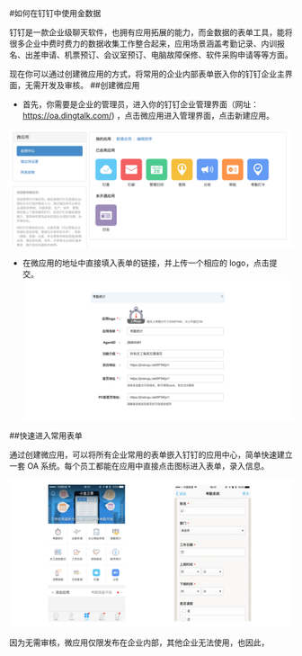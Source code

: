 #如何在钉钉中使用金数据

钉钉是一款企业级聊天软件，也拥有应用拓展的能力，而金数据的表单工具，能将很多企业中费时费力的数据收集工作整合起来，应用场景涵盖考勤记录、内训报名、出差申请、机票预订、会议室预订、电脑故障保修、软件采购申请等等方面。

现在你可以通过创建微应用的方式，将常用的企业内部表单嵌入你的钉钉企业主界面，无需开发及审核。
##创建微应用

* 首先，你需要是企业的管理员，进入你的钉钉企业管理界面（网址：https://oa.dingtalk.com/) ，点击微应用进入管理界面，点击新建应用。

![](/assets/钉钉-新建应用.png)

* 在微应用的地址中直接填入表单的链接，并上传一个相应的 logo，点击提交。
![](/assets/钉钉-创建微应用应用.png)

##快速进入常用表单

通过创建微应用，可以将所有企业常用的表单嵌入钉钉的应用中心，简单快速建立一套 OA 系统。每个员工都能在应用中直接点击图标进入表单，录入信息。

![](/assets/钉钉-应用中心.png)

因为无需审核，微应用仅限发布在企业内部，其他企业无法使用，也因此，